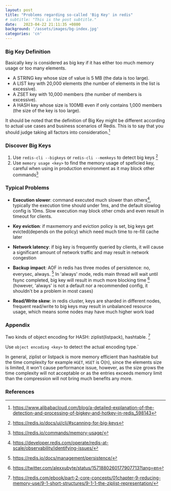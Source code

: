```yaml
---
layout: post
title: "Problems regarding so-called 'Big Key' in redis"
# subtitle: "This is the post subtitle."
date:   2023-04-22 21:11:35 +0800
background: '/assets/images/bg-index.jpg'
categories: 'cn'
---
```


### Big Key Definition

Basically key is considered as big key if it has either too much memory usage or too many elements.

- A STRING key whose size of value is 5 MB (the data is too large).
- A LIST key with 20,000 elements (the number of elements in the list is excessive).
- A ZSET key with 10,000 members (the number of members is excessive).
- A HASH key whose size is 100MB even if only contains 1,000 members (the size of the key is too large). 

It should be noted that the definition of Big Key might be different according to actual use cases and business scenarios of Redis. This is to say that you should judge taking all factors into consideration.[^fn3]

### Discover Big Keys

1. Use `redis-cli --bigkeys` or `redis-cli --memkeys` to detect big keys [^fn1]
2. Use `memory usage <key>` to find the memory usage of speficied key, careful when using in production environment as it may block other commands[^fn2]

### Typical Problems

- **Execution slower**: command executed much slower than others[^fn4], typically the execution time should under 1ms, and the default slowlog config is 10ms. Slow execution may block other cmds and even result in timeout for clients.

- **Key eviction**: if maxmemory and eviction policy is set, big keys get evicted(depends on the policy) which need much time to re-fill cache later

- **Network latency**: if big key is frequently queried by clients, it will cause a significant amount of network traffic and may result in network congestion

- **Backup impact**: AOF in redis has three modes of persistence: no, everysec, always. [^fn5] In 'always' mode, redis main thread will wait until fsync completed, big key will result in much more blocking time [^fn7] (however, 'always' is not a default nor a recommended config, it shouldn't be a problem in most cases)

- **Read/Write skew**: in redis cluster, keys are sharded in different nodes, frequent read/write to big keys may result in unbalanced resource usage, which means some nodes may have much higher work load

### Appendix

Two kinds of object encoding for HASH: ziplist(listpack), hashtable. [^fn6]

Use `object encoding <key>` to detect the actual encoding type.`

In general, ziplist or listpack is more memory efficient than hashtable but the time complexity for example `HGET`, `HSET` is O(n), since the elements size is limited, it won't cause performance issue, however, as the size grows the time complexity will not acceptable or as the entries exceeds memory limit than the compression will not bring much benefits any more.

### References
[^fn1]: https://redis.io/docs/ui/cli/#scanning-for-big-keys
[^fn2]: https://redis.io/commands/memory-usage/
[^fn3]: https://www.alibabacloud.com/blog/a-detailed-explanation-of-the-detection-and-processing-of-bigkey-and-hotkey-in-redis_598143
[^fn4]: https://developer.redis.com/operate/redis-at-scale/observability/identifying-issues/
[^fn5]: https://redis.io/docs/management/persistence/
[^fn6]: https://redis.com/ebook/part-2-core-concepts/01chapter-9-reducing-memory-use/9-1-short-structures/9-1-1-the-ziplist-representation/
[^fn7]: https://twitter.com/alexxubyte/status/1571880260177907713?lang=en
[^fn8]: https://redis.io/docs/management/optimization/memory-optimization/#using-hashes-to-abstract-a-very-memory-efficient-plain-key-value-store-on-top-of-redis